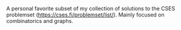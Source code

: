 A personal favorite subset of my collection of solutions to the CSES problemset (https://cses.fi/problemset/list/).
Mainly focused on combinatorics and graphs.
